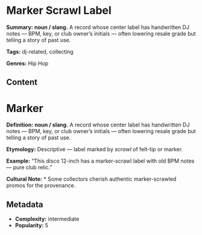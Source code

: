 # Marker Scrawl Label

**Summary:** **noun / slang.** A record whose center label has handwritten DJ notes — BPM, key, or club owner’s initials — often lowering resale grade but telling a story of past use.

**Tags:** dj-related, collecting

**Genres:** Hip Hop

## Content

# Marker

**Definition:** **noun / slang.** A record whose center label has handwritten DJ notes — BPM, key, or club owner’s initials — often lowering resale grade but telling a story of past use.

**Etymology:** Descriptive — label marked by *scrawl* of felt-tip or marker.

**Example:** “This disco 12-inch has a marker-scrawl label with old BPM notes — pure club relic.”

**Cultural Note:** * Some collectors cherish authentic marker-scrawled promos for the provenance.

## Metadata

- **Complexity:** intermediate
- **Popularity:** 5
